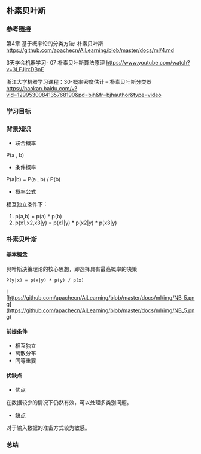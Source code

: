 ## 朴素贝叶斯

### 参考链接

第4章 基于概率论的分类方法: 朴素贝叶斯 https://github.com/apachecn/AiLearning/blob/master/docs/ml/4.md

3天学会机器学习- 07 朴素贝叶斯算法原理 https://www.youtube.com/watch?v=3LFJjrcDBnE

浙江大学机器学习课程：30-概率密度估计 – 朴素贝叶斯分类器 https://haokan.baidu.com/v?vid=1299530084135768190&pd=bjh&fr=bjhauthor&type=video

### 学习目标



### 背景知识

- 联合概率

P(a , b)

- 条件概率

P(a|b) = P(a , b)  /  P(b)

- 概率公式

相互独立条件下：

1. p(a,b) = p(a) * p(b)
2. p(x1,x2,x3|y) = p(x1|y) * p(x2|y) * p(x3|y) 

### 朴素贝叶斯

#### 基本概念

贝叶斯决策理论的核心思想，即选择具有最高概率的决策



```
P(y|x) = p(x|y) * p(y) / p(x)
```



![https://github.com/apachecn/AiLearning/blob/master/docs/ml/img/NB_5.png](https://github.com/apachecn/AiLearning/blob/master/docs/ml/img/NB_5.png)





#### 前提条件

- 相互独立
- 离散分布
- 同等重要

#### 优缺点

- 优点

在数据较少的情况下仍然有效，可以处理多类别问题。

- 缺点

对于输入数据的准备方式较为敏感。

### 总结





